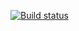 [![Build status](https://ci.appveyor.com/api/projects/status/r239cpro0v4g2kkv?svg=true)](https://ci.appveyor.com/project/TanyTany/diploma)
